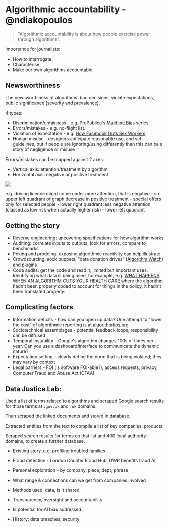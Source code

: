 # Algorithmic accountability - @ndiakopoulos

> "Algorithmic accountability is about how people exercise power through algorithms".

Importance for journalists:

* How to interrogate
* Characterise
* Make our own algorithms accountable

## Newsworthiness

The newsworthiness of algorithms: bad decisions, violate expectations, public significance (severity and prevalence).

4 types:
* Discrimination/unfairness - e.g. ProPublica's [Machine Bias](https://www.propublica.org/article/machine-bias-risk-assessments-in-criminal-sentencing) series
* Errors/mistakes - e.g. no-flight list.
* Violation of expectation  - e.g. [How Facebook Outs Sex Workers](https://gizmodo.com/how-facebook-outs-sex-workers-1818861596)
* Human misuse - designers anticipate reasonable use, and set guidelines, but if people are ignoring/using differently then this can be a story of negligence or misuse

Errors/mistakes can be mapped against 2 axes:

* Vertical axis: attention/treatment by algorithm;
* Horizontal axis: negative or positive treatment

![](https://github.com/paulbradshaw/MED7373-Data-Journalism/blob/master/algorithms/algorithmsmatrix.png?raw=true)

e.g. driving licence might come under more attention, that is negative - so upper left quadrant of graph
decrease in positive treatment - special offers only for selected people - lower right quadrant
less negative attention (classed as low risk when actually higher risk) - lower left quadrant

## Getting the story

* Reverse engineering: uncovering specifications for how algorithm works
* Auditing: correlate inputs to outputs; look for errors; compare to benchmarks
* Poking and prodding: exposing algorithmic reactivity can help illustrate
* Crowdsourcing: sock puppets, "data donation drives" ([Algorithm Watch](https://algorithmwatch.org/en/)) and plugins
* Code audits: get the code and read it; limited but important uses. Identifying what data is being used, for example, e.g. [WHAT HAPPENS WHEN AN ALGORITHM CUTS YOUR HEALTH CARE](https://www.theverge.com/2018/3/21/17144260/healthcare-medicaid-algorithm-arkansas-cerebral-palsy) where the algorithm hadn't been properly coded to account for things in the policy; it hadn't been translated properly.


## Complicating factors

* Information deficits - how can you open up data? One attempt to "lower the cost" of algorithmic reporting is at [algorithmtips.org](http://algorithmtips.org/)
* Sociotechnical assemblages - potential feedback loops, responsibility can be diffused
* Temporal instability - Google's algorithm changes 100s of times per year. Can you use a dashboard/interface to communicate the dynamic nature?
* Expectation setting - clearly define the norm that is being violated; they may vary by context
* Legal barriers - FOI (is software FOI-able?), access requests, privacy, Computer Fraud and Abuse Act (CFAA)



## Data Justice Lab:

Used a list of terms related to algorithms and scraped Google search results for those terms at `.gov.uk` and `.uk` domains.

Then scraped the linked documents and stored in database.

Extracted entities from the text to compile a list of key companies, products.

Scraped search results for terms on that list and 400 local authority domains, to create a further database.

* Existing story, e.g. profiling troubled families
* Fraud detection - London Counter Fraud Hub, DWP benefits fraud AI,
* Personal exploration - by company, place, dept, phrase

* What range & connections can we get from companies involved
* Methods used, data, is it shared
* Transparency, oversight and accountability
* Is potential for AI bias addressed
* History: data breaches, security
